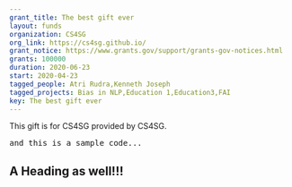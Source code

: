 ```yaml
---
grant_title: The best gift ever
layout: funds
organization: CS4SG
org_link: https://cs4sg.github.io/
grant_notice: https://www.grants.gov/support/grants-gov-notices.html
grants: 100000
duration: 2020-06-23
start: 2020-04-23
tagged_people: Atri Rudra,Kenneth Joseph
tagged_projects: Bias in NLP,Education 1,Education3,FAI
key: The best gift ever
---
```


<p>This gift is for CS4SG provided by CS4SG.</p><pre class="ql-syntax" spellcheck="false">and this is a sample code...
</pre><h2>A Heading as well!!!</h2>
